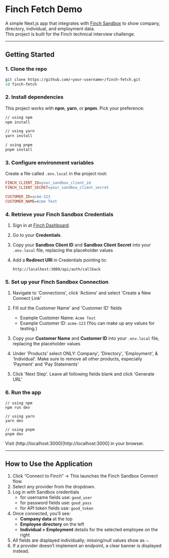# Finch Fetch Demo

A simple Next.js app that integrates with [Finch Sandbox](https://dashboard.tryfinch.com/) to show company, directory, individual, and employment data.  
This project is built for the Finch technical interview challenge.

---

## Getting Started

### 1. Clone the repo
```bash
git clone https://github.com/<your-username>/finch-fetch.git
cd finch-fetch
```

### 2. Install dependencies

This project works with **npm**, **yarn**, or **pnpm**. Pick your preference:

```bash
// using npm
npm install

// using yarn
yarn install

/ using pnpm
pnpm install
```

### 3. Configure environment variables

Create a file called `.env.local` in the project root:

```ini
FINCH_CLIENT_ID=your_sandbox_client_id
FINCH_CLIENT_SECRET=your_sandbox_client_secret

CUSTOMER_ID=acme-123
CUSTOMER_NAME=Acme Test
```

### 4. Retrieve your Finch Sandbox Credentials

1. Sign in at [Finch Dashboard](https://dashboard.tryfinch.com/).
2. Go to your **Credentials**.
3. Copy your **Sandbox Client ID** and **Sandbox Client Secret** into your `.env.local` file, replacing the placeholder values
4. Add a **Redirect URI** in Credentials pointing to:

   ```
   http://localhost:3000/api/auth/callback
   ```

### 5. Set up your Finch Sandbox Connection
1. Navigate to 'Connections', click 'Actions' and select 'Create a New Connect Link'
2. Fill out the Customer Name' and 'Customer ID' fields

   * Example Customer Name: `Acme Test`
   * Example Customer ID: `acme-123`
     (You can make up any values for testing.)
3. Copy your **Customer Name** and **Customer ID** into your `.env.local` file, replacing the placeholder values
4. Under 'Products' select ONLY: Company', 'Directory', 'Employment', & 'Individual'. Make sure to remove all other products, especially 'Payment' and 'Pay Statements'
5. Click 'Next Step'. Leave all following fields blank and click 'Generate URL'

### 6. Run the app
```
// using npm
npm run dev

// using yarn
yarn dev

// using pnpm
pnpm dev
```

Visit (http://localhost:3000)[http://localhost:3000] in your browser.

---

## How to Use the Application

1. Click “Connect to Finch” → This launches the Finch Sandbox Connect flow.
2. Select any provider from the dropdown.
3. Log in with Sandbox credentials
   * for username fields use: `good_user`
   * for password fields use: `good_pass`
   * for API token fields use: `good_token`
4. Once connected, you’ll see:
   * **Company data** at the top
   * **Employee directory** on the left
   * **Individual + Employment** details for the selected employee on the right
5. All fields are displayed individually; missing/null values show as `—`.
6. If a provider doesn’t implement an endpoint, a clear banner is displayed instead.
